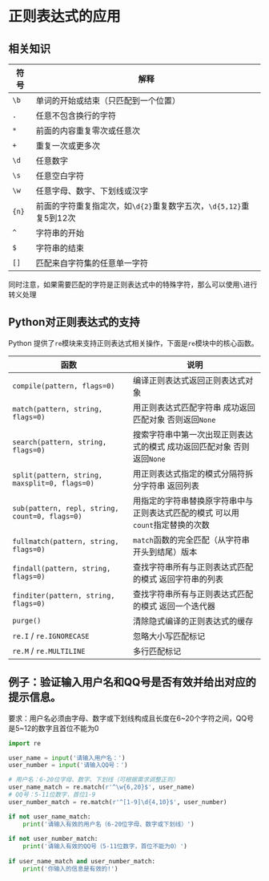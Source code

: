 # 正则表达式的应用

## 相关知识
| 符号    | 解释
|--------|-----------
|`\b`      |单词的开始或结束（只匹配到一个位置）
|`.`       |任意不包含换行的字符
|`*`       |前面的内容重复零次或任意次
|`+`       |重复一次或更多次
|`\d`      |任意数字
|`\s`      |任意空白字符
|`\w`      |任意字母、数字、下划线或汉字
|`{n}`     |前面的字符重复指定次，如`\d{2}`重复数字五次，`\d{5,12}`重复5到12次
|`^`       |字符串的开始
|`$`       |字符串的结束
|`[]`      |匹配来自字符集的任意单一字符

同时注意，如果需要匹配的字符是正则表达式中的特殊字符，那么可以使用`\`进行转义处理

## Python对正则表达式的支持

Python 提供了`re`模块来支持正则表达式相关操作，下面是`re`模块中的核心函数。

| 函数                                           | 说明                                                         |
| ---------------------------------------------- | ------------------------------------------------------------ |
| `compile(pattern, flags=0)`                    | 编译正则表达式返回正则表达式对象                             |
| `match(pattern, string, flags=0)`              | 用正则表达式匹配字符串 成功返回匹配对象 否则返回`None`       |
| `search(pattern, string, flags=0)`             | 搜索字符串中第一次出现正则表达式的模式 成功返回匹配对象 否则返回`None` |
| `split(pattern, string, maxsplit=0, flags=0)`  | 用正则表达式指定的模式分隔符拆分字符串 返回列表              |
| `sub(pattern, repl, string, count=0, flags=0)` | 用指定的字符串替换原字符串中与正则表达式匹配的模式 可以用`count`指定替换的次数 |
| `fullmatch(pattern, string, flags=0)`          | `match`函数的完全匹配（从字符串开头到结尾）版本              |
| `findall(pattern, string, flags=0)`            | 查找字符串所有与正则表达式匹配的模式 返回字符串的列表        |
| `finditer(pattern, string, flags=0)`           | 查找字符串所有与正则表达式匹配的模式 返回一个迭代器          |
| `purge()`                                      | 清除隐式编译的正则表达式的缓存                               |
| `re.I` / `re.IGNORECASE`                       | 忽略大小写匹配标记                                           |
| `re.M` / `re.MULTILINE`                        | 多行匹配标记                                                 |


## 例子：验证输入用户名和QQ号是否有效并给出对应的提示信息。

要求：用户名必须由字母、数字或下划线构成且长度在6~20个字符之间，QQ号是5~12的数字且首位不能为0

```python
import re

user_name = input('请输入用户名：')
user_number = input('请输入QQ号：')

# 用户名：6-20位字母、数字、下划线（可根据需求调整正则）
user_name_match = re.match(r'^\w{6,20}$', user_name)  
# QQ号：5-11位数字，首位1-9
user_number_match = re.match(r'^[1-9]\d{4,10}$', user_number)  

if not user_name_match:
    print('请输入有效的用户名（6-20位字母、数字或下划线）')
    
if not user_number_match:
    print('请输入有效的QQ号（5-11位数字，首位不能为0）')
    
if user_name_match and user_number_match:
    print('你输入的信息是有效的!')
```


